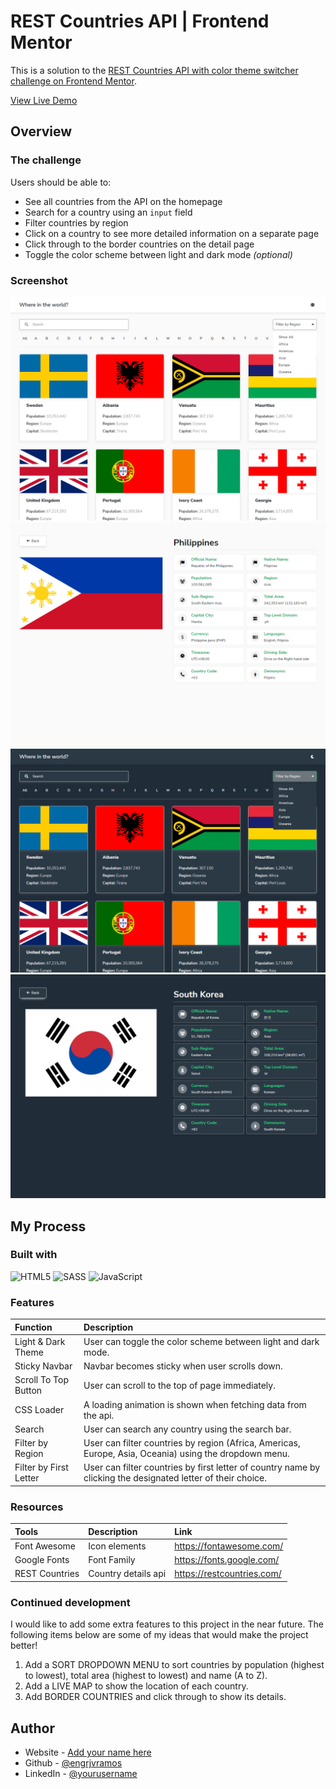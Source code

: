 # REST Countries API | Frontend Mentor

This is a solution to the [REST Countries API with color theme switcher challenge on Frontend Mentor](https://www.frontendmentor.io/challenges/rest-countries-api-with-color-theme-switcher-5cacc469fec04111f7b848ca). 

[View Live Demo](https://engrjvramos.github.io/rest-countries-api/)

## Overview

### The challenge

Users should be able to:

- See all countries from the API on the homepage
- Search for a country using an `input` field
- Filter countries by region
- Click on a country to see more detailed information on a separate page
- Click through to the border countries on the detail page
- Toggle the color scheme between light and dark mode _(optional)_

### Screenshot

![](/public/img/screenshot-01.png)
![](/public/img/screenshot-02.png)
![](/public/img/screenshot-03.png)
![](/public/img/screenshot-04.png)

## My Process

### Built with

![HTML5](https://img.shields.io/badge/html5-%23E34F26.svg?style=for-the-badge&logo=html5&logoColor=white) ![SASS](https://img.shields.io/badge/SASS-hotpink.svg?style=for-the-badge&logo=SASS&logoColor=white) ![JavaScript](https://img.shields.io/badge/javascript-%23323330.svg?style=for-the-badge&logo=javascript&logoColor=%23F7DF1E)

### Features

| Function               | Description                                                  |
| :--------------------- | :----------------------------------------------------------- |
| Light & Dark Theme     | User can toggle the color scheme between light and dark mode. |
| Sticky Navbar          | Navbar becomes sticky when user scrolls down.                |
| Scroll To Top Button   | User can scroll to the top of page immediately.              |
| CSS Loader             | A loading animation is shown when fetching data from the api. |
| Search                 | User can search any country using the search bar.            |
| Filter by Region       | User can filter countries by region (Africa, Americas, Europe, Asia, Oceania) using the dropdown menu. |
| Filter by First Letter | User can filter countries by first letter of country name by clicking the designated letter of their choice. |

### Resources

| Tools          | Description         | Link                       |
| :------------- | :------------------ | :------------------------- |
| Font Awesome   | Icon elements       | https://fontawesome.com/   |
| Google Fonts   | Font Family         | https://fonts.google.com/  |
| REST Countries | Country details api | https://restcountries.com/ |


### Continued development

I would like to add some extra features to this project in the near future. The following items below are some of my ideas that would make the project better!

1. Add a SORT DROPDOWN MENU to sort countries by population (highest to lowest), total area (highest to lowest) and name (A to Z).
2. Add a LIVE MAP to show the location of each country.
3. Add BORDER COUNTRIES and click through to show its details.

## Author

- Website - [Add your name here](https://www.your-site.com)
- Github - [@engrjvramos](https://github.com/engrjvramos)
- LinkedIn - [@yourusername](https://www.linkedin.com/in/jose-roberto-ramos-7702b1131/)
